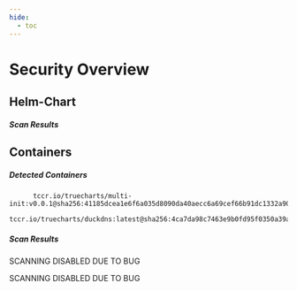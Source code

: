 ```yaml
---
hide:
  - toc
---
```


# Security Overview

<link href="https://truecharts.org/_static/trivy.css" type="text/css" rel="stylesheet" />

## Helm-Chart

##### Scan Results


## Containers

##### Detected Containers

          tccr.io/truecharts/multi-init:v0.0.1@sha256:41185dcea1e6f6a035d8090da40aecc6a69cef66b91dc1332a90c9d22861d367
          tccr.io/truecharts/duckdns:latest@sha256:4ca7da98c7463e9b0fd95f0350a39a62016ab82af011415f030cf86a372bdabf

##### Scan Results

SCANNING DISABLED DUE TO BUG

SCANNING DISABLED DUE TO BUG
